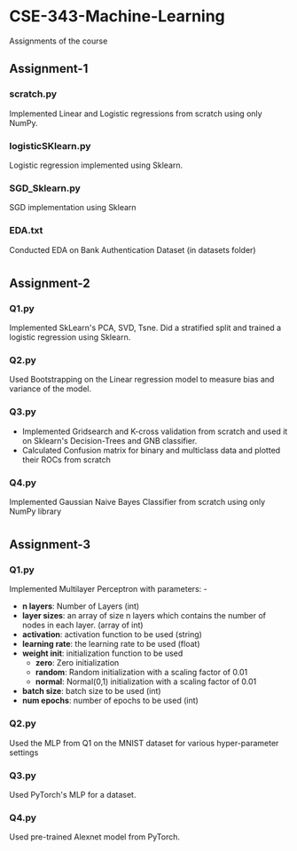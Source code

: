 # CSE-343-Machine-Learning
Assignments of the course


## Assignment-1

### scratch.py

Implemented Linear and Logistic regressions from scratch using only NumPy.

### logisticSKlearn.py

Logistic regression implemented using Sklearn.

### SGD_Sklearn.py

SGD implementation using Sklearn

### EDA.txt

Conducted EDA on Bank Authentication Dataset (in datasets folder)

#

## Assignment-2

### Q1.py

Implemented SkLearn's PCA, SVD, Tsne. Did a stratified split and trained a logistic regression using Sklearn.

### Q2.py

Used Bootstrapping on the Linear regression model to measure bias and variance of the model.

### Q3.py

* Implemented Gridsearch and K-cross validation from scratch and used it on Sklearn's Decision-Trees and GNB classifier.
* Calculated Confusion matrix for binary and multiclass data and plotted their ROCs from scratch

### Q4.py

Implemented Gaussian Naive Bayes Classifier from scratch using only NumPy library

#

## Assignment-3

### Q1.py

Implemented Multilayer Perceptron with parameters: -
* **n layers**: Number of Layers (int)
* **layer sizes**: an array of size n layers which contains the number of nodes in each layer.
(array of int)
* **activation**: activation function to be used (string)
* **learning rate**: the learning rate to be used (float)
* **weight init**: initialization function to be used
  * **zero**: Zero initialization
  * **random**: Random initialization with a scaling factor of 0.01
  * **normal**: Normal(0,1) initialization with a scaling factor of 0.01
* **batch size**: batch size to be used (int)
* **num epochs**: number of epochs to be used (int)

### Q2.py

Used the MLP from Q1 on the MNIST dataset for various hyper-parameter settings

### Q3.py

Used PyTorch's MLP for a dataset.

### Q4.py

Used pre-trained Alexnet model from PyTorch.



